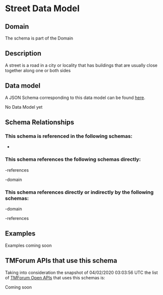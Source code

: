 # Street Data Model

## Domain

The  schema is part of the  Domain

## Description

A street is a road in a city or locality that has buildings that are usually close together along one or both sides

## Data model

A JSON Schema corresponding to this data model can be found
[here](https://github.com/tmforum-rand/schemas/blob/candidates/Common/Street.schema.json).

No Data Model yet

## Schema Relationships

### This schema is referenced in the following schemas:

-

### This schema references the following schemas directly:

-references

-domain

### This schema references directly or indirectly by the following schemas:

-domain

-references



## Examples

Examples coming soon

## TMForum APIs that use this schema

Taking into consideration the snapshot of 04/02/2020 03:03:56 UTC the list of [TMForum Open APIs](https://www.tmforum.org/open-apis/) that uses this schemas is:

Coming soon